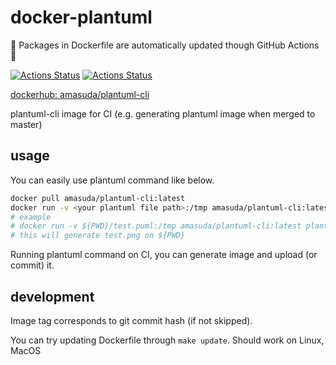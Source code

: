 # docker-plantuml

:robot: Packages in Dockerfile are automatically updated though GitHub Actions :robot:

[![Actions Status](https://github.com/go-zen-chu/docker-plantuml/workflows/push-image/badge.svg)](https://github.com/go-zen-chu/docker-plantuml/actions)
[![Actions Status](https://github.com/go-zen-chu/docker-plantuml/workflows/update-image/badge.svg)](https://github.com/go-zen-chu/docker-plantuml/actions)

[dockerhub: amasuda/plantuml-cli](https://hub.docker.com/repository/docker/amasuda/plantuml-cli)

plantuml-cli image for CI (e.g. generating plantuml image when merged to master)

## usage

You can easily use plantuml command like below.

```bash
docker pull amasuda/plantuml-cli:latest
docker run -v <your plantuml file path>:/tmp amasuda/plantuml-cli:latest plantuml /tmp/<your plantuml file name>
# example
# docker run -v ${PWD}/test.puml:/tmp amasuda/plantuml-cli:latest plantuml /tmp/test.puml
# this will generate test.png on ${PWD}
```

Running plantuml command on CI, you can generate image and upload (or commit) it.

## development

Image tag corresponds to git commit hash (if not skipped).

You can try updating Dockerfile through `make update`. Should work on Linux, MacOS
